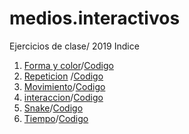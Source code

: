 # medios.interactivos
Ejercicios de clase/ 2019
 Indice
1. [Forma y color](https://vhernandezr.github.io/medios.interactivos/E-1/)/[Codigo](https://github.com/vhernandezr/medios.interactivos/blob/master/E-1/sketch.js)
2. [Repeticion](https://vhernandezr.github.io/medios.interactivos/E-2/) /[Codigo](https://github.com/vhernandezr/medios.interactivos/blob/master/E-2/sketch.js)
3. [Movimiento](https://vhernandezr.github.io/medios.interactivos/E-3/)/[Codigo](https://github.com/vhernandezr/medios.interactivos/blob/master/E-3/sketch.js)
4. [interaccion](https://vhernandezr.github.io/medios.interactivos/E-4/)/[Codigo](https://github.com/vhernandezr/medios.interactivos/blob/master/E-4/sketch.js)
5. [Snake](https://vhernandezr.github.io/medios.interactivos/E-5/)/[Codigo](https://github.com/vhernandezr/medios.interactivos/blob/master/E-5/sketch.js)
6. [Tiempo](https://vhernandezr.github.io/medios.interactivos/E-6/)/[Codigo](https://github.com/vhernandezr/medios.interactivos/blob/master/E-6/sketch.js)
